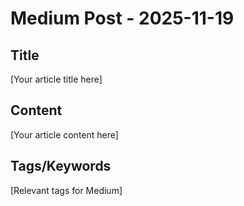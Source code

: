 # Medium Post - 2025-11-19

## Title
[Your article title here]

## Content
[Your article content here]

## Tags/Keywords
[Relevant tags for Medium]
